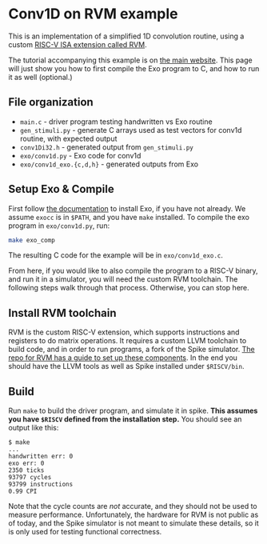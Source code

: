 # Conv1D on RVM example

This is an implementation of a simplified 1D convolution routine, using a custom [RISC-V ISA extension called RVM](https://github.com/esl-epfl/xheep_matrix_spec/tree/main).

The tutorial accompanying this example is on [the main website](https://exo-lang.dev/tutorial.html). This page will just show you how to first compile the Exo program to C, and how to run it as well (optional.)

## File organization

* `main.c` - driver program testing handwritten vs Exo routine
* `gen_stimuli.py` - generate C arrays used as test vectors for conv1d routine, with expected output
* `conv1Di32.h` - generated output from `gen_stimuli.py`
* `exo/conv1d.py` - Exo code for conv1d
* `exo/conv1d_exo.{c,d,h}` - generated outputs from Exo


## Setup Exo & Compile

First follow [the documentation](https://github.com/exo-lang/exo#install-exo) to install Exo, if you have not already. We assume `exocc` is in `$PATH`, and you have `make` installed. To compile the exo program in `exo/conv1d.py`, run:

```bash
make exo_comp
```

The resulting C code for the example will be in `exo/conv1d_exo.c`.

From here, if you would like to also compile the program to a RISC-V binary, and run it in a simulator, you will need the custom RVM toolchain. The following steps walk through that process. Otherwise, you can stop here.

## Install RVM toolchain

RVM is the custom RISC-V extension, which supports instructions and registers to do matrix operations. It requires a custom LLVM toolchain to build code, and in order to run programs, a fork of the Spike simulator. [The repo for RVM has a guide to set up these components](https://github.com/esl-epfl/xheep_matrix_spec/blob/main/BUILDING.md). In the end you should have the LLVM tools as well as Spike installed under `$RISCV/bin`.


## Build

Run `make` to build the driver program, and simulate it in spike. **This assumes you have `$RISCV` defined from the installation step.** You should see an output like this:

```
$ make
...
handwritten err: 0
exo err: 0
2350 ticks
93797 cycles
93799 instructions
0.99 CPI
```

Note that the cycle counts are *not* accurate, and they should not be used to measure performance. Unfortunately, the hardware for RVM is not public as of today, and the Spike simulator is not meant to simulate these details, so it is only used for testing functional correctness.